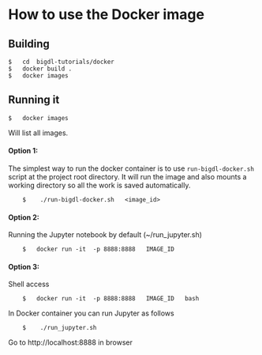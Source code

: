 # How to use the Docker image

## Building

```
$   cd  bigdl-tutorials/docker
$   docker build .
$   docker images
```

## Running it

```
$   docker images
```
Will list all images.  

#### Option 1:
The simplest way to run the docker container is to use `run-bigdl-docker.sh` script at the project root directory.  It will run the image and also mounts a working directory so all the work is saved automatically.

```
    $    ./run-bigdl-docker.sh   <image_id>
```

#### Option 2:
Running the Jupyter notebook by default  (~/run_jupyter.sh)
```
    $   docker run -it  -p 8888:8888   IMAGE_ID
```

#### Option 3:
Shell access
```
    $   docker run -it  -p 8888:8888   IMAGE_ID   bash
```

In Docker container you can run Jupyter as follows
```
    $    ./run_jupyter.sh
```

Go to http://localhost:8888  in browser
